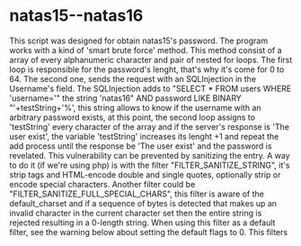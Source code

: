 # natas15--natas16
This script was designed for obtain natas15's password.
The program works with a kind of 'smart brute force' method. This method consist of a array of every alphanumeric character and pair of nested for loops. The first loop is  responsible for the password's lenght, that's why it's come for 0 to 64. The second one, sends the request with an SQLInjection in the Username's field. The SQLInjection adds to "SELECT * FROM users WHERE 'username='" the string 'natas16" AND password LIKE BINARY "'+testString+'%', this string allows to know if the username with an arbitrary password exists, at this point, the second loop assigns to 'testString' every character of the array and if the server's response is 'The user exist', the variable 'testString' increases its lenght +1 and repeat the add process until the response be 'The user exist' and the password is revelated.
This vulnerability can be prevented by sanitizing the entry. A way to do it (if we're using php) is with the filter "FILTER_SANITIZE_STRING", it's strip tags and HTML-encode double and single quotes, optionally strip or encode special characters. Another filter could be "FILTER_SANITIZE_FULL_SPECIAL_CHARS", this filter is aware of the default_charset and if a sequence of bytes is detected that makes up an invalid character in the current character set then the entire string is rejected resulting in a 0-length string. When using this filter as a default filter, see the warning below about setting the default flags to 0. This filters 
